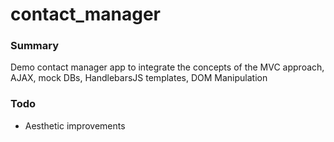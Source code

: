 # contact_manager

### Summary
Demo contact manager app to integrate the concepts of the MVC approach, AJAX, mock DBs, HandlebarsJS templates, DOM Manipulation

### Todo
- Aesthetic improvements
